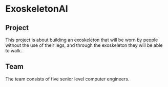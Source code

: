 # ExoskeletonAI
## Project
This project is about building an exoskeleton that will be worn by people without the use of their legs, and through the exoskeleton they will be able to walk.

## Team
The team consists of five senior level computer engineers.